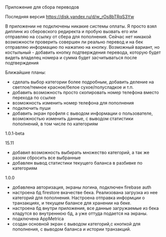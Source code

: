 

Приложение для сбора переводов

Последняя версия https://disk.yandex.ru/d/w_rOs8bTRqS3Yw

В приложении не подключены никакие системы оплаты. Я просто взял диплинк из сберовского редиректа и пробую вызвать его или отправляю на ссылку от сбера для пополнения. Сейчас нет никакой возможности проверить совершен ли реально перевод и на бек отправляю информацию по нажатию на кнопку. Возможный вариант, но костыльный - добавить кнопку подтверждения перевода, которую будет видеть владелец номера и сумма будет засчитываться после подтверждения

Ближайшие планы:
- сделать выбор категории более подробным, добавить деление на светлое/темное красное/белое сухое/полусладкое и т.п.
- добавить возможность просто скопировать номер телефона вместо перехода по ссылке
- возможность изменить номер телефона для пополнения
- подключить пуши
- добавить экран профиля с выводом информации о пользователе, возможностью изменить данные, с выводом статистики пополнений, в том числе по категориям

1.0.1-beta

15.11
- добавил возможность выбирать множество категорий, а так же разом сбросить все выбранные
- добавлен вывод статистики текущего баланса в разбивке по категориям



1.0.0

- добавлена авторизация, экраны логина, подключен firebase auth
- настроена бд firestore вкачестве бека. Реализована загрузка из нее категорий для пополнения. Настроена отправка информции о транзакциях, и текущем балансе для хранении на беке. 
- настроена бд внутри приложения, все данные загружаемые из бека кладутся во внутреннюю бд, а уже оттуда подается на экраны.
- подключена AppMetrica
- создан основной экран с выводом категорий,с кнопкой для пополнения, с выводом баланса и истории транзакций.